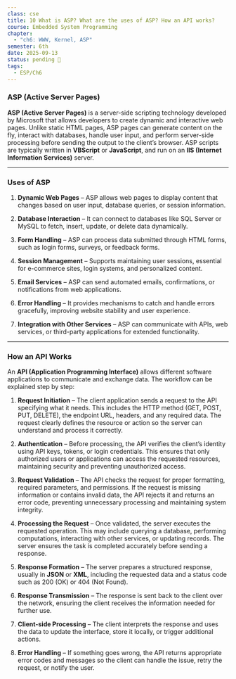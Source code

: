 ```yaml
---
class: cse
title: 10 What is ASP? What are the uses of ASP? How an API works?
course: Embedded System Programming
chapter:
  - "ch6: WWW, Kernel, ASP"
semester: 6th
date: 2025-09-13
status: pending 🛑
tags:
  - ESP/Ch6
---
```

### ASP (Active Server Pages)

**ASP (Active Server Pages)** is a server-side scripting technology developed by Microsoft that allows developers to create dynamic and interactive web pages. Unlike static HTML pages, ASP pages can generate content on the fly, interact with databases, handle user input, and perform server-side processing before sending the output to the client’s browser. ASP scripts are typically written in **VBScript** or **JavaScript**, and run on an **IIS (Internet Information Services)** server.

---

### Uses of ASP

1. **Dynamic Web Pages** – ASP allows web pages to display content that changes based on user input, database queries, or session information.
    
2. **Database Interaction** – It can connect to databases like SQL Server or MySQL to fetch, insert, update, or delete data dynamically.
    
3. **Form Handling** – ASP can process data submitted through HTML forms, such as login forms, surveys, or feedback forms.
    
4. **Session Management** – Supports maintaining user sessions, essential for e-commerce sites, login systems, and personalized content.
    
5. **Email Services** – ASP can send automated emails, confirmations, or notifications from web applications.
    
6. **Error Handling** – It provides mechanisms to catch and handle errors gracefully, improving website stability and user experience.
    
7. **Integration with Other Services** – ASP can communicate with APIs, web services, or third-party applications for extended functionality.
    

---

### How an API Works

An **API (Application Programming Interface)** allows different software applications to communicate and exchange data. The workflow can be explained step by step:

1. **Request Initiation** – The client application sends a request to the API specifying what it needs. This includes the HTTP method (GET, POST, PUT, DELETE), the endpoint URL, headers, and any required data. The request clearly defines the resource or action so the server can understand and process it correctly.
    
2. **Authentication** – Before processing, the API verifies the client’s identity using API keys, tokens, or login credentials. This ensures that only authorized users or applications can access the requested resources, maintaining security and preventing unauthorized access.
    
3. **Request Validation** – The API checks the request for proper formatting, required parameters, and permissions. If the request is missing information or contains invalid data, the API rejects it and returns an error code, preventing unnecessary processing and maintaining system integrity.
    
4. **Processing the Request** – Once validated, the server executes the requested operation. This may include querying a database, performing computations, interacting with other services, or updating records. The server ensures the task is completed accurately before sending a response.
    
5. **Response Formation** – The server prepares a structured response, usually in **JSON** or **XML**, including the requested data and a status code such as 200 (OK) or 404 (Not Found).
    
6. **Response Transmission** – The response is sent back to the client over the network, ensuring the client receives the information needed for further use.
    
7. **Client-side Processing** – The client interprets the response and uses the data to update the interface, store it locally, or trigger additional actions.
    
8. **Error Handling** – If something goes wrong, the API returns appropriate error codes and messages so the client can handle the issue, retry the request, or notify the user.